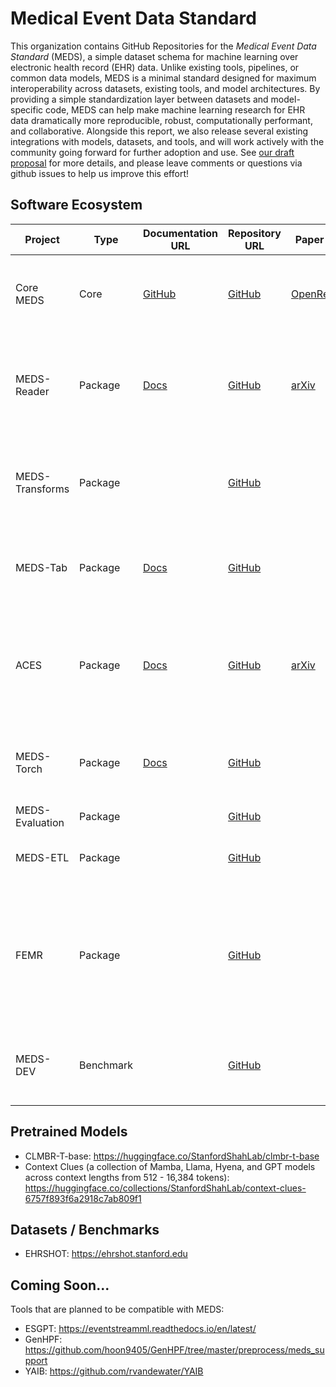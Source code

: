# Medical Event Data Standard
This organization contains GitHub Repositories for the _Medical Event Data Standard_ (MEDS), a simple dataset schema for machine learning over electronic health record (EHR) data. Unlike existing tools, pipelines, or common data models, MEDS is a minimal standard designed for maximum interoperability across datasets, existing tools, and model architectures. By providing a simple standardization layer between datasets and model-specific code, MEDS can help make machine learning research for EHR data dramatically more reproducible, robust, computationally performant, and collaborative. Alongside this report, we also release several existing integrations with models, datasets, and tools, and will work actively with the community going forward for further adoption and use. See [our draft proposal](https://github.com/Medical-Event-Data-Standard/.github/blob/main/MEDS_TS4H.pdf) for more details, and please leave comments or questions via github issues to help us improve this effort!

## Software Ecosystem

| Project         | Type    | Documentation URL                                      | Repository URL                                           | Paper URL                          | Description                                                                                       |
|-----------------|---------|--------------------------------------------------------|----------------------------------------------------------|------------------------------------|---------------------------------------------------------------------------------------------------|
| Core MEDS       | Core    | [GitHub](https://github.com/Medical-Event-Data-Standard) | [GitHub](https://github.com/Medical-Event-Data-Standard/meds) | [OpenReview](https://openreview.net/forum?id=IsHy2ebjIG) | A data standard and community for building and sharing EHR machine learning tools                |
| MEDS-Reader     | Package | [Docs](https://meds-reader.readthedocs.io/en/latest/)  | [GitHub](https://github.com/som-shahlab/meds_reader)      | [arXiv](https://arxiv.org/abs/2409.09095) | An optimized Python package for efficient EHR data processing achieving 10-100x improvements in memory, speed, and disk usage |
| MEDS-Transforms | Package |                                                        | [GitHub](https://github.com/mmcdermott/MEDS_transforms)   |                                    | A set of functions and scripts for extraction to and transformation/pre-processing of MEDS-formatted data. |
| MEDS-Tab        | Package | [Docs](https://meds-tab.readthedocs.io/en/latest/)     | [GitHub](https://github.com/mmcdermott/MEDS_Tabular_AutoML) |                                    | A library designed for automated tabularization, data preparation with aggregations and time windowing. |
| ACES            | Package | [Docs](https://eventstreamaces.readthedocs.io/en/latest/) | [GitHub](https://github.com/justin13601/aces)             | [arXiv](https://arxiv.org/abs/2406.19653) | A package and configuration language for reproducible extraction of task cohorts for machine learning over event-stream datasets |
| MEDS-Torch      | Package | [Docs](https://meds-torch.readthedocs.io/en/latest/)   | [GitHub](https://github.com/Oufattole/meds-torch)         |                                    | Advancing healthcare machine learning through flexible, robust, and scalable sequence modeling tools. |
| MEDS-Evaluation | Package |                                                        | [GitHub](https://github.com/kamilest/meds-evaluation)     |                                    | Evaluation pipeline for MEDS.                                                                     |
| MEDS-ETL        | Package |                                                        | [GitHub](https://github.com/Medical-Event-Data-Standard/meds_etl) |                                    | Efficient ETL that supports OMOP, MIMIC, eICU, PyHealth.                                          |
| FEMR            | Package |                                                        | [GitHub](https://github.com/som-shahlab/femr)             |                                    | A Python package for manipulating longitudinal EHR data for machine learning, with a focus on supporting the creation of foundation models and verifying their presumed benefits in healthcare. |
| MEDS-DEV | Benchmark |  | [GitHub](https://github.com/mmcdermott/MEDS-DEV) | | A benchmark for evaluating the performance of machine learning models on MEDS-formatted data. |    

## Pretrained Models
  * CLMBR-T-base: https://huggingface.co/StanfordShahLab/clmbr-t-base
  * Context Clues (a collection of Mamba, Llama, Hyena, and GPT models across context lengths from 512 - 16,384 tokens): https://huggingface.co/collections/StanfordShahLab/context-clues-6757f893f6a2918c7ab809f1

## Datasets / Benchmarks
  * EHRSHOT: https://ehrshot.stanford.edu

## Coming Soon...

Tools that are planned to be compatible with MEDS:
  * ESGPT: https://eventstreamml.readthedocs.io/en/latest/
  * GenHPF: https://github.com/hoon9405/GenHPF/tree/master/preprocess/meds_support
  * YAIB: https://github.com/rvandewater/YAIB

